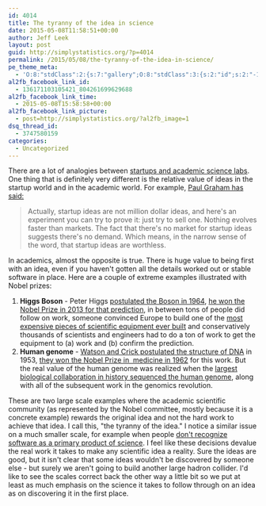 ```yaml
---
id: 4014
title: The tyranny of the idea in science
date: 2015-05-08T11:58:51+00:00
author: Jeff Leek
layout: post
guid: http://simplystatistics.org/?p=4014
permalink: /2015/05/08/the-tyranny-of-the-idea-in-science/
pe_theme_meta:
  - 'O:8:"stdClass":2:{s:7:"gallery";O:8:"stdClass":3:{s:2:"id";s:2:"-1";s:5:"width";s:0:"";s:6:"height";s:0:"";}s:5:"video";O:8:"stdClass":1:{s:2:"id";s:2:"-1";}}'
al2fb_facebook_link_id:
  - 136171103105421_804261699629688
al2fb_facebook_link_time:
  - 2015-05-08T15:58:58+00:00
al2fb_facebook_link_picture:
  - post=http://simplystatistics.org/?al2fb_image=1
dsq_thread_id:
  - 3747580159
categories:
  - Uncategorized
---
```

There are a lot of analogies between [startups and academic science labs](http://simplystatistics.org/2012/09/20/every-professor-is-a-startup/). One thing that is definitely very different is the relative value of ideas in the startup world and in the academic world. For example, [Paul Graham has said:](http://simplystatistics.org/2012/09/20/every-professor-is-a-startup/)

> Actually, startup ideas are not million dollar ideas, and here's an experiment you can try to prove it: just try to sell one. Nothing evolves faster than markets. The fact that there's no market for startup ideas suggests there's no demand. Which means, in the narrow sense of the word, that startup ideas are worthless.

In academics, almost the opposite is true. There is huge value to being first with an idea, even if you haven't gotten all the details worked out or stable software in place. Here are a couple of extreme examples illustrated with Nobel prizes:

  1. **Higgs Boson** - Peter Higgs [postulated the Boson in 1964](http://journals.aps.org/pr/abstract/10.1103/PhysRev.145.1156), [he won the Nobel Prize in 2013 for that prediction](http://www.symmetrymagazine.org/article/october-2013/nobel-prize-in-physics-honors-prediction-of-higgs-boson), in between tons of people did follow on work, someone convinced Europe to build one of the [most expensive pieces of scientific equipment ever built](http://en.wikipedia.org/wiki/Large_Hadron_Collider) and conservatively thousands of scientists and engineers had to do a ton of work to get the equipment to (a) work and (b) confirm the prediction.
  2. **Human genome** - [Watson and Crick postulated the structure of DNA](http://en.wikipedia.org/wiki/Molecular_Structure_of_Nucleic_Acids:_A_Structure_for_Deoxyribose_Nucleic_Acid) in 1953, [they won the Nobel Prize in  medicine in 1962](http://www.nobelprize.org/nobel_prizes/medicine/laureates/1962/) for this work. But the real value of the human genome was realized when the [largest biological collaboration in history sequenced the human genome](http://en.wikipedia.org/wiki/Human_Genome_Project), along with all of the subsequent work in the genomics revolution.

These are two large scale examples where the academic scientific community (as represented by the Nobel committee, mostly because it is a concrete example) rewards the original idea and not the hard work to achieve that idea. I call this, "the tyranny of the idea." I notice a similar issue on a much smaller scale, for example when people [don't recognize software as a primary product of science](http://ivory.idyll.org/blog/2015-software-as-a-primary-product-of-science.html). I feel like these decisions devalue the real work it takes to make any scientific idea a reality. Sure the ideas are good, but it isn't clear that some ideas wouldn't be discovered by someone else - but surely we aren't going to build another large hadron collider. I'd like to see the scales correct back the other way a little bit so we put at least as much emphasis on the science it takes to follow through on an idea as on discovering it in the first place.